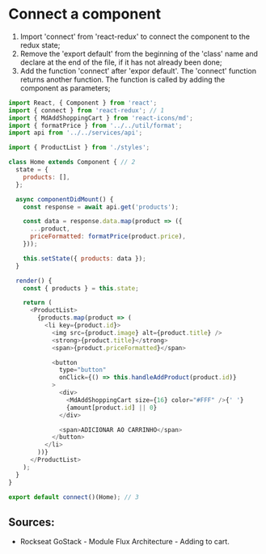 # Connect a component

1. Import 'connect' from 'react-redux' to connect the component to the redux state;
2. Remove the 'export default' from the beginning of the 'class' name and declare at the end of the file, if it has not already been done; 
3. Add the function 'connect' after 'expor default'. The 'connect' function returns another function. The  function is called by adding the component as parameters; 
```javascript
import React, { Component } from 'react';
import { connect } from 'react-redux'; // 1
import { MdAddShoppingCart } from 'react-icons/md';
import { formatPrice } from '../../util/format';
import api from '../../services/api';

import { ProductList } from './styles';

class Home extends Component { // 2
  state = {
    products: [],
  };

  async componentDidMount() {
    const response = await api.get('products');

    const data = response.data.map(product => ({
      ...product,
      priceFormatted: formatPrice(product.price),
    }));

    this.setState({ products: data });
  }

  render() {
    const { products } = this.state;

    return (
      <ProductList>
        {products.map(product => (
          <li key={product.id}>
            <img src={product.image} alt={product.title} />
            <strong>{product.title}</strong>
            <span>{product.priceFormatted}</span>

            <button
              type="button"
              onClick={() => this.handleAddProduct(product.id)}
            >
              <div>
                <MdAddShoppingCart size={16} color="#FFF" />{' '}
                {amount[product.id] || 0}
              </div>

              <span>ADICIONAR AO CARRINHO</span>
            </button>
          </li>
        ))}
      </ProductList>
    );
  }
}

export default connect()(Home); // 3
```

## Sources:
- Rockseat GoStack - Module Flux Architecture - Adding to cart.